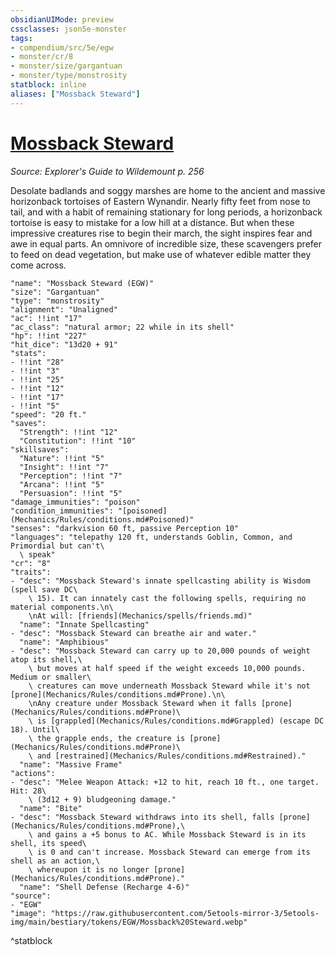 ```yaml
---
obsidianUIMode: preview
cssclasses: json5e-monster
tags:
- compendium/src/5e/egw
- monster/cr/8
- monster/size/gargantuan
- monster/type/monstrosity
statblock: inline
aliases: ["Mossback Steward"]
---
```

# [Mossback Steward](Mechanics\bestiary\npc/mossback-steward-egw.md)
*Source: Explorer's Guide to Wildemount p. 256*  

Desolate badlands and soggy marshes are home to the ancient and massive horizonback tortoises of Eastern Wynandir. Nearly fifty feet from nose to tail, and with a habit of remaining stationary for long periods, a horizonback tortoise is easy to mistake for a low hill at a distance. But when these impressive creatures rise to begin their march, the sight inspires fear and awe in equal parts. An omnivore of incredible size, these scavengers prefer to feed on dead vegetation, but make use of whatever edible matter they come across.

```statblock
"name": "Mossback Steward (EGW)"
"size": "Gargantuan"
"type": "monstrosity"
"alignment": "Unaligned"
"ac": !!int "17"
"ac_class": "natural armor; 22 while in its shell"
"hp": !!int "227"
"hit_dice": "13d20 + 91"
"stats":
- !!int "28"
- !!int "3"
- !!int "25"
- !!int "12"
- !!int "17"
- !!int "5"
"speed": "20 ft."
"saves":
  "Strength": !!int "12"
  "Constitution": !!int "10"
"skillsaves":
  "Nature": !!int "5"
  "Insight": !!int "7"
  "Perception": !!int "7"
  "Arcana": !!int "5"
  "Persuasion": !!int "5"
"damage_immunities": "poison"
"condition_immunities": "[poisoned](Mechanics/Rules/conditions.md#Poisoned)"
"senses": "darkvision 60 ft, passive Perception 10"
"languages": "telepathy 120 ft, understands Goblin, Common, and Primordial but can't\
  \ speak"
"cr": "8"
"traits":
- "desc": "Mossback Steward's innate spellcasting ability is Wisdom (spell save DC\
    \ 15). It can innately cast the following spells, requiring no material components.\n\
    \nAt will: [friends](Mechanics/spells/friends.md)"
  "name": "Innate Spellcasting"
- "desc": "Mossback Steward can breathe air and water."
  "name": "Amphibious"
- "desc": "Mossback Steward can carry up to 20,000 pounds of weight atop its shell,\
    \ but moves at half speed if the weight exceeds 10,000 pounds. Medium or smaller\
    \ creatures can move underneath Mossback Steward while it's not [prone](Mechanics/Rules/conditions.md#Prone).\n\
    \nAny creature under Mossback Steward when it falls [prone](Mechanics/Rules/conditions.md#Prone)\
    \ is [grappled](Mechanics/Rules/conditions.md#Grappled) (escape DC 18). Until\
    \ the grapple ends, the creature is [prone](Mechanics/Rules/conditions.md#Prone)\
    \ and [restrained](Mechanics/Rules/conditions.md#Restrained)."
  "name": "Massive Frame"
"actions":
- "desc": "Melee Weapon Attack: +12 to hit, reach 10 ft., one target. Hit: 28\
    \ (3d12 + 9) bludgeoning damage."
  "name": "Bite"
- "desc": "Mossback Steward withdraws into its shell, falls [prone](Mechanics/Rules/conditions.md#Prone),\
    \ and gains a +5 bonus to AC. While Mossback Steward is in its shell, its speed\
    \ is 0 and can't increase. Mossback Steward can emerge from its shell as an action,\
    \ whereupon it is no longer [prone](Mechanics/Rules/conditions.md#Prone)."
  "name": "Shell Defense (Recharge 4-6)"
"source":
- "EGW"
"image": "https://raw.githubusercontent.com/5etools-mirror-3/5etools-img/main/bestiary/tokens/EGW/Mossback%20Steward.webp"
```
^statblock
